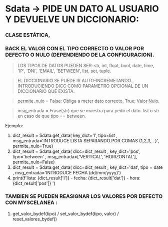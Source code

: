 # Sdata -> PIDE UN DATO AL USUARIO Y DEVUELVE UN DICCIONARIO: 
### CLASE ESTÁTICA,  
### BACK EL VALOR CON EL TIPO CORRECTO O VALOR POR DEFECTO O NULO (DEPENDIENDO DE LA CONFIGURACION).

> LOS TIPOS DE DATOS PUEDEN SER: str, int, float, bool, date, time, 'IP', 'DNI', 'EMAIL', 'BETWEEN', list, set, tuple.

> EL DICCIONARIO SE PUEDE IR AUTO-INCREMETANDO... INTRODUCIENDO DICC COMO PARAMETRO OPCIONAL DE UN DICCIONARIO QUE EXISTA.

> permite_nulo = False: Obliga a meter dato correcto, True: Valor Nulo.

> msg_entrada = Frase(str) que se muestra para pedir el dato.
                list o str en caso de que tipo == between.

Ejemplo:
1. dict_result = Sdata.get_data( key_dict='l', tipo=list , msg_entrada='INTRODUCE LISTA SEPARANDO POR COMAS (1,2,3,...)', permite_nulo=True)
2. dict_result = Sdata.get_data( dicc=dict_result , key_dict='pos', tipo='between' , msg_entrada=['VERTICAL', 'HORIZONTAL'], permite_nulo=False)    
3. dict_result = Sdata.get_data( dicc=dict_result , key_dict='dat', tipo = date , msg_entrada='INTRODUCE FECHA (dd/mm/yyyy)')    
4. print(f'lista: {dict_result['l']} - fecha: {dict_result['dat']} - hora: {dict_result['pos']} ')


### TAMBIEN SE PUEDEN REASIGNAR LOS VALORES POR DEFECTO CON MYSCELANEA : 
1. get_valor_bydef(tipo) / set_valor_bydef(tipo, valor) / reset_valores_bydef()
